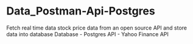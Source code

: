 # Data_Postman-Api-Postgres

Fetch real time data stock price data from an open source API and store data into database
Database - Postgres
API - Yahoo Finance API
